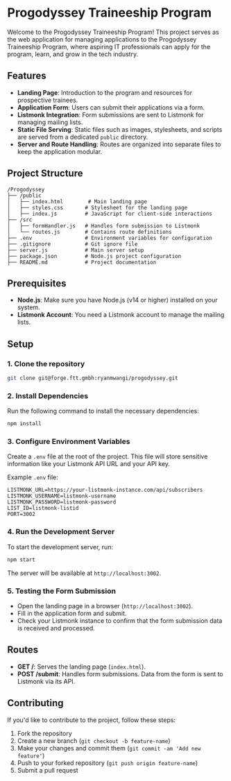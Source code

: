 # Progodyssey Traineeship Program

Welcome to the Progodyssey Traineeship Program! This project serves as the web application for managing applications to the Progodyssey Traineeship Program, where aspiring IT professionals can apply for the program, learn, and grow in the tech industry.

## Features
- **Landing Page**: Introduction to the program and resources for prospective trainees.
- **Application Form**: Users can submit their applications via a form.
- **Listmonk Integration**: Form submissions are sent to Listmonk for managing mailing lists.
- **Static File Serving**: Static files such as images, stylesheets, and scripts are served from a dedicated `public` directory.
- **Server and Route Handling**: Routes are organized into separate files to keep the application modular.

## Project Structure

```
/Progodyssey
├── /public
│   ├── index.html        # Main landing page
│   ├── styles.css       # Stylesheet for the landing page
│   ├── index.js         # JavaScript for client-side interactions
├── /src
│   ├── formHandler.js   # Handles form submission to Listmonk
│   └── routes.js        # Contains route definitions
├── .env                 # Environment variables for configuration
├── .gitignore           # Git ignore file
├── server.js            # Main server setup
├── package.json         # Node.js project configuration
├── README.md            # Project documentation

```

## Prerequisites

- **Node.js**: Make sure you have Node.js (v14 or higher) installed on your system.
- **Listmonk Account**: You need a Listmonk account to manage the mailing lists.

## Setup

### 1. Clone the repository

```bash
git clone git@forge.ftt.gmbh:ryanmwangi/progodyssey.git
```

### 2. Install Dependencies

Run the following command to install the necessary dependencies:

```bash
npm install
```

### 3. Configure Environment Variables

Create a `.env` file at the root of the project. This file will store sensitive information like your Listmonk API URL and your API key.

Example `.env` file:

```
LISTMONK_URL=https://your-listmonk-instance.com/api/subscribers
LISTMONK_USERNAME=listmonk-username
LISTMONK_PASSWORD=listmonk-password
LIST_ID=listmonk-listid
PORT=3002
```

### 4. Run the Development Server

To start the development server, run:

```bash
npm start
```

The server will be available at `http://localhost:3002`.

### 5. Testing the Form Submission

- Open the landing page in a browser (`http://localhost:3002`).
- Fill in the application form and submit.
- Check your Listmonk instance to confirm that the form submission data is received and processed.

## Routes

- **GET /**: Serves the landing page (`index.html`).
- **POST /submit**: Handles form submissions. Data from the form is sent to Listmonk via its API.

## Contributing

If you'd like to contribute to the project, follow these steps:

1. Fork the repository
2. Create a new branch (`git checkout -b feature-name`)
3. Make your changes and commit them (`git commit -am 'Add new feature'`)
4. Push to your forked repository (`git push origin feature-name`)
5. Submit a pull request
